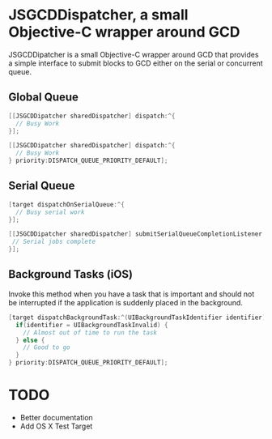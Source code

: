 # JSGCDDispatcher, a small Objective-C wrapper around GCD

JSGCDDipatcher is a small Objective-C wrapper around GCD that provides a simple interface to submit blocks to GCD either on the serial or concurrent queue.

## Global Queue

```objective-c
[[JSGCDDipatcher sharedDispatcher] dispatch:^{
  // Busy Work
}];
```

```objective-c
[[JSGCDDipatcher sharedDispatcher] dispatch:^{
  // Busy Work
} priority:DISPATCH_QUEUE_PRIORITY_DEFAULT];
```

## Serial Queue

``` objective-c
[target dispatchOnSerialQueue:^{
  // Busy serial work
}];
```

```objective-c
[[JSGCDDipatcher sharedDispatcher] submitSerialQueueCompletionListener:^{
 // Serial jobs complete
}];
```

## Background Tasks (iOS)

Invoke this method when you have a task that is important and should not be interrupted if the application is suddenly placed in the background. 

```objective-c
[target dispatchBackgroundTask:^(UIBackgroundTaskIdentifier identifier) {
  if(identifier = UIBackgroundTaskInvalid) {
    // Almost out of time to run the task
  } else {
    // Good to go
  }
} priority:DISPATCH_QUEUE_PRIORITY_DEFAULT];
```

# TODO

* Better documentation      
* Add OS X Test Target
